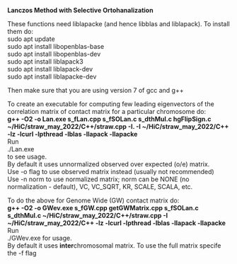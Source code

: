 **Lanczos Method with Selective Ortohanalization**  

These functions need liblapacke (and hence libblas and liblapack). To install them do:  
sudo apt update  
sudo apt install libopenblas-base  
sudo apt install libopenblas-dev  
sudo apt install liblapack3  
sudo apt install liblapack-dev  
sudo apt install liblapacke-dev  

Then make sure that you are using version 7 of gcc and g++  

To create an executable for computing few leading eigenvectors of the correlation matrix of contact matrix for a particular chromosome do:  
**g++ -O2 -o Lan.exe s_fLan.cpp s_fSOLan.c s_dthMul.c hgFlipSign.c ~/HiC/straw_may_2022/C++/straw.cpp -I. -I ~/HiC/straw_may_2022/C++ -lz -lcurl -lpthread -lblas -llapack -llapacke**  
Run  
./Lan.exe  
to see usage.  
By default it uses unnormalized observed over expected (o/e) matrix.  
Use -o flag to use observed matrix instead (usually not recommended)  
Use -n norm to use normalized matrix; norm can be NONE (no normalization - default), VC, VC_SQRT, KR, SCALE, SCALA, etc.  

To do the above for Genome Wide (GW) contact matrix do:  
**g++ -O2 -o GWev.exe s_fGW.cpp getGWMatrix.cpp s_fSOLan.c s_dthMul.c ~/HiC/straw_may_2022/C++/straw.cpp -I ~/HiC/straw_may_2022/C++ -lz -lcurl -lpthread -lblas -llapack -llapacke**  
Run  
./GWev.exe for usage.  
By default it uses **inter**chromosomal matrix. To use the full matrix specife the -f flag

